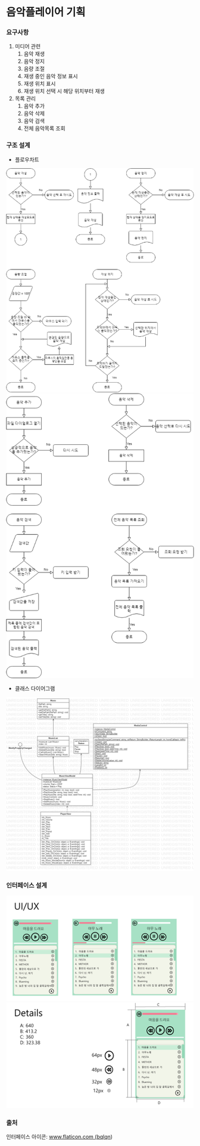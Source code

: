 # 음악플레이어 기획

### 요구사항

1. 미디어 관련
   1. 음악 재생
   2. 음악 정지
   3. 음량 조절
   4. 재생 중인 음악 정보 표시
   5. 재생 위치 표시
   6. 재생 위치 선택 시 해당 위치부터 재생
2. 목록 관리
   1. 음악 추가
   2. 음악 삭제
   3. 음악 검색
   4. 전체 음악목록 조회

### 구조 설계

- 플로우차트

<img src="./기능\Media.png"/>

<img src="./기능/MusicList.png"/>

- 클래스 다이어그램

<img src="./기능/ClassDiagram.png"/>

### 인터페이스 설계

<img src="./인터페이스\UInUX.png"/>

<img src="./인터페이스\UI Details.png"/>



### 출처

인터페이스 아이콘:  <a href="https://www.flaticon.com/" title="Flaticon"> www.flaticon.com (<a href="https://www.flaticon.com/authors/bqlqn" title="bqlqn">bqlqn</a>)</a>